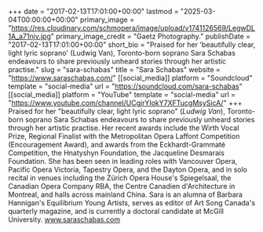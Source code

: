 +++
date = "2017-02-13T17:01:00+00:00"
lastmod = "2025-03-04T00:00:00+00:00"
primary_image = "https://res.cloudinary.com/schmopera/image/upload/v1741126569/LegwDL1A_a71njv.jpg"
primary_image_credit = "Gaetz Photography."
publishDate = "2017-02-13T17:01:00+00:00"
short_bio = "Praised for her 'beautifully clear, light lyric soprano' (Ludwig Van), Toronto-born soprano Sara Schabas endeavours to share previously unheard stories through her artistic practise."
slug = "sara-schabas"
title = "Sara Schabas"
website = "https://www.saraschabas.com/"
[[social_media]]
platform = "Soundcloud"
template = "social-media"
url = "https://soundcloud.com/sara-schabas"
[[social_media]]
platform = "YouTube"
template = "social-media"
url = "https://www.youtube.com/channel/UCgjrYIokY7XFTucgMsySicA/"
+++
Praised for her "beautifully clear, light lyric soprano" (_Ludwig Van_), Toronto-born soprano Sara Schabas endeavours to share previously unheard stories through her artistic practise. Her recent awards include the Wirth Vocal Prize, Regional Finalist with the Metropolitan Opera Laffont Competition (Encouragement Award), and awards from the Eckhardt-Grammaté Competition, the Hnatyshyn Foundation, the Jacqueline Desmarais Foundation. She has been seen in leading roles with Vancouver Opera, Pacific Opera Victoria, Tapestry Opera, and the Dayton Opera, and in solo recital in venues including the Zürich Opera House's Spiegelsaal, the Canadian Opera Company RBA, the Centre Canadien d'Architecture in Montreal, and halls across mainland China. Sara is an alumna of Barbara Hannigan's Equilibrium Young Artists, serves as editor of Art Song Canada's quarterly magazine, and is currently a doctoral candidate at McGill University. www.saraschabas.com